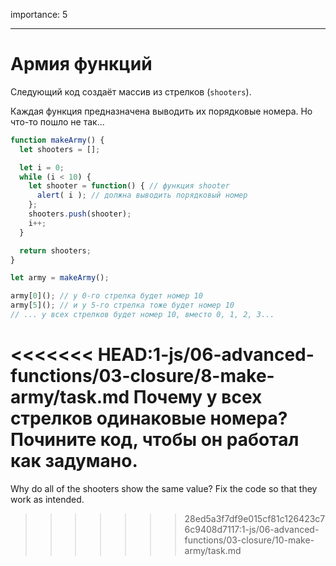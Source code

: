 importance: 5

---

# Армия функций

Следующий код создаёт массив из стрелков (`shooters`).

Каждая функция предназначена выводить их порядковые номера. Но что-то пошло не так...

```js run
function makeArmy() {
  let shooters = [];

  let i = 0;
  while (i < 10) {
    let shooter = function() { // функция shooter
      alert( i ); // должна выводить порядковый номер
    };
    shooters.push(shooter);
    i++;
  }

  return shooters;
}

let army = makeArmy();

army[0](); // у 0-го стрелка будет номер 10
army[5](); // и у 5-го стрелка тоже будет номер 10
// ... у всех стрелков будет номер 10, вместо 0, 1, 2, 3...
```

<<<<<<< HEAD:1-js/06-advanced-functions/03-closure/8-make-army/task.md
Почему у всех стрелков одинаковые номера? Почините код, чтобы он работал как задумано.
=======
Why do all of the shooters show the same value? Fix the code so that they work as intended.
>>>>>>> 28ed5a3f7df9e015cf81c126423c76c9408d7117:1-js/06-advanced-functions/03-closure/10-make-army/task.md

